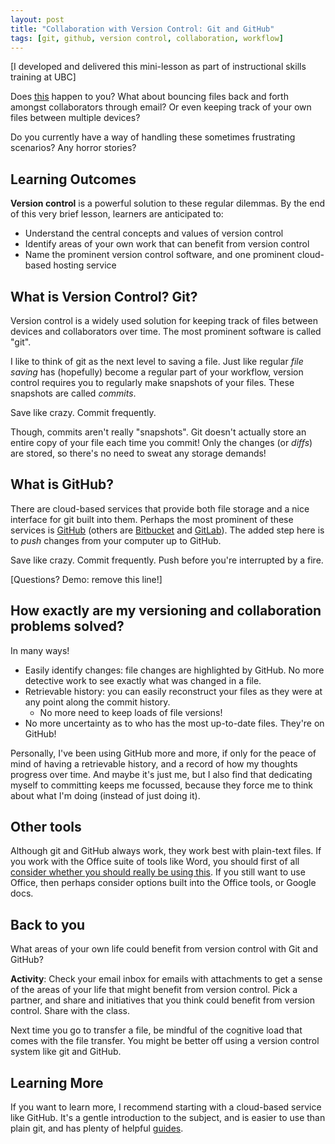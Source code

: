 ```yaml
---
layout: post
title: "Collaboration with Version Control: Git and GitHub"
tags: [git, github, version control, collaboration, workflow]
---
```


[I developed and delivered this mini-lesson as part of instructional skills training at UBC]

Does [this](http://phdcomics.com/comics/archive_print.php?comicid=1531) happen to you? What about bouncing files back and forth amongst collaborators through email? Or even keeping track of your own files between multiple devices?

Do you currently have a way of handling these sometimes frustrating scenarios? Any horror stories?

## Learning Outcomes

__Version control__ is a powerful solution to these regular dilemmas. By the end of this very brief lesson, learners are anticipated to:

- Understand the central concepts and values of version control
- Identify areas of your own work that can benefit from version control
- Name the prominent version control software, and one prominent cloud-based hosting service

## What is Version Control? Git?

Version control is a widely used solution for keeping track of files between devices and collaborators over time. The most prominent software is called "git".

I like to think of git as the next level to saving a file. Just like regular _file saving_ has (hopefully) become a regular part of your workflow, version control requires you to regularly make snapshots of your files. These snapshots are called _commits_.

Save like crazy. Commit frequently. 

Though, commits aren't really "snapshots". Git doesn't actually store an entire copy of your file each time you commit! Only the changes (or _diffs_) are stored, so there's no need to sweat any storage demands!

## What is GitHub?

There are cloud-based services that provide both file storage and a nice interface for git built into them. Perhaps the most prominent of these services is [GitHub](https://github.com) (others are [Bitbucket](https://bitbucket.org/) and [GitLab](https://about.gitlab.com/)). The added step here is to _push_ changes from your computer up to GitHub.

Save like crazy. Commit frequently. Push before you're interrupted by a fire.

[Questions? Demo: remove this line!]

## How exactly are my versioning and collaboration problems solved?

In many ways!

- Easily identify changes: file changes are highlighted by GitHub. No more detective work to see exactly what was changed in a file. 
- Retrievable history: you can easily reconstruct your files as they were at any point along the commit history.
    - No more need to keep loads of file versions!
- No more uncertainty as to who has the most up-to-date files. They're on GitHub!

Personally, I've been using GitHub more and more, if only for the peace of mind of having a retrievable history, and a record of how my thoughts progress over time. And maybe it's just me, but I also find that dedicating myself to committing keeps me focussed, because they force me to think about what I'm doing (instead of just doing it).

## Other tools

Although git and GitHub always work, they work best with plain-text files. If you work with the Office suite of tools like Word, you should first of all [consider whether you should really be using this](http://ricardo.ecn.wfu.edu/~cottrell/wp.html). If you still want to use Office, then perhaps consider options built into the Office tools, or Google docs. 

## Back to you

What areas of your own life could benefit from version control with Git and GitHub? 

__Activity__: Check your email inbox for emails with attachments to get a sense of the areas of your life that might benefit from version control. Pick a partner, and share and initiatives that you think could benefit from version control. Share with the class. 

Next time you go to transfer a file, be mindful of the cognitive load that comes with the file transfer. You might be better off using a version control system like git and GitHub.

## Learning More

If you want to learn more, I recommend starting with a cloud-based service like GitHub. It's a gentle introduction to the subject, and is easier to use than plain git, and has plenty of helpful [guides](https://guides.github.com/).